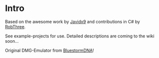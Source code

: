 # Intro
Based on the awesome work by [Javidx9](https://github.com/OneLoneCoder) and contributions in C# by [RobThree](https://gist.github.com/RobThree).

See example-projects for use. Detailed descriptions are coming to the wiki soon...


Original DMG-Emulator from [BluestormDNA](https://github.com/BluestormDNA/ProjectDMG)!






